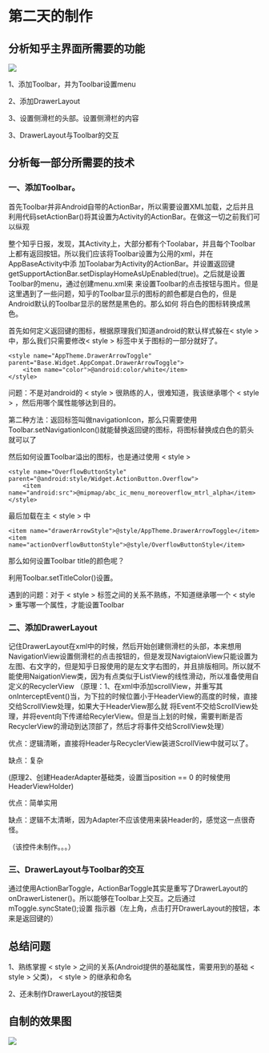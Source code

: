 # 第二天的制作

## 分析知乎主界面所需要的功能

![](https://github.com/newbiechen1024/BiggerDaily/blob/develop/app/screenshot/main_activity.gif)

1、添加Toolbar，并为Toolbar设置menu

2、添加DrawerLayout

3、设置侧滑栏的头部。设置侧滑栏的内容

3、DrawerLayout与Toolbar的交互

## 分析每一部分所需要的技术

### 一、添加Toolbar。

首先Toolbar并非Android自带的ActionBar，所以需要设置XML加载，之后并且利用代码setActionBar()将其设置为Activity的ActionBar。在做这一切之前我们可以纵观

整个知乎日报，发现，其Activity上，大部分都有个Toolabar，并且每个Toolbar上都有返回按钮。所以我们应该将Toolbar设置为公用的xml，并在AppBaseActivity中添
加Toolabar为Activity的ActionBar。并设置返回键getSupportActionBar.setDisplayHomeAsUpEnabled(true)。之后就是设置Toolbar的menu，通过创建menu.xml来
来设置Toolbar的点击按钮与图片。但是这里遇到了一些问题，知乎的Toolbar显示的图标的颜色都是白色的，但是Android默认的Toolbar显示的居然是黑色的。那么如何
将白色的图标转换成黑色。

首先如何定义返回键的图标，根据原理我们知道android的默认样式躲在< style > 中，那么我们只需要修改< style > 标签中关于图标的一部分就好了。

    <style name="AppTheme.DrawerArrowToggle" parent="Base.Widget.AppCompat.DrawerArrowToggle">
        <item name="color">@android:color/white</item>
    </style>

问题：不是对android的 < style > 很熟练的人，很难知道，我该继承哪个 < style > ，然后用哪个属性能够达到目的。

第二种方法：返回标签叫做navigationIcon，那么只需要使用Toolbar.setNavigationIcon()就能替换返回键的图标，将图标替换成白色的箭头就可以了

然后如何设置Toolbar溢出的图标，也是通过使用 < style > 

    <style name="OverflowButtonStyle" parent="@android:style/Widget.ActionButton.Overflow">
        <item name="android:src">@mipmap/abc_ic_menu_moreoverflow_mtrl_alpha</item>
    </style>

最后加载在主 < style > 中

    <item name="drawerArrowStyle">@style/AppTheme.DrawerArrowToggle</item>
    <item name="actionOverflowButtonStyle">@style/OverflowButtonStyle</item>

那么如何设置Toolbar title的颜色呢？

利用Toolbar.setTitleColor()设置。

遇到的问题：对于 < style > 标签之间的关系不熟练，不知道继承哪一个 < style > 重写哪一个属性，才能设置Toolbar

### 二、添加DrawerLayout

记住DrawerLayout在xml中的时候，然后开始创建侧滑栏的头部，本来想用NavigationView设置侧滑栏的点击按钮的，但是发现NavigtaionView只能设置为左图、右文字的，但是知乎日报使用的是左文字右图的，并且排版相同。所以就不能使用NaigationView类，因为有点类似于ListView的线性滑动，所以准备使用自定义的RecyclerView
（原理：1、在xml中添加scrollView，并重写其onInterceptEvent()当，为下拉的时候位置小于HeaderView的高度的时候，直接交给ScrollView处理，如果大于HeaderView那么就
将Event不交给ScrollView处理，并将event向下传递给RecylerView。但是当上划的时候，需要判断是否RecyclerView的滑动到达顶部了，然后才将事件交给ScrollView处理）

优点：逻辑清晰，直接将Header与RecyclerView装进ScrollView中就可以了。

缺点：复杂

(原理2、创建HeaderAdapter基础类，设置当position == 0 的时候使用HeaderViewHolder)

优点：简单实用

缺点：逻辑不太清晰，因为Adapter不应该使用来装Header的，感觉这一点很奇怪。

（该控件未制作。。。）

### 三、DrawerLayout与Toolbar的交互

通过使用ActionBarToggle，ActionBarToggle其实是重写了DrawerLayout的onDrawerListener()。所以能够在Toolbar上交互。之后通过mToggle.syncState();设置
指示器（左上角，点击打开DrawerLayout的按钮，本来是返回键的）

## 总结问题

1、熟练掌握 < style > 之间的关系(Android提供的基础属性，需要用到的基础 < style > 父类)， < style > 的继承和命名

2、还未制作DrawerLayout的按钮类

## 自制的效果图

![](https://github.com/newbiechen1024/BiggerDaily/blob/develop/app/screenshot/my_main_activity_1.gif)